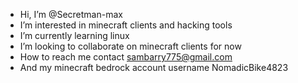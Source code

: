 - Hi, I’m @Secretman-max
- I’m interested in minecraft clients and hacking tools
- I’m currently learning linux
- I’m looking to collaborate on minecraft clients for now
- How to reach me contact sambarry775@gmail.com 
- And my minecraft bedrock account username NomadicBike4823
<!---
Secretman-max/Secretman-max is a ✨ special ✨ repository because its `README.md` (this file) appears on your GitHub profile.
You can click the Preview link to take a look at your changes.
--->
